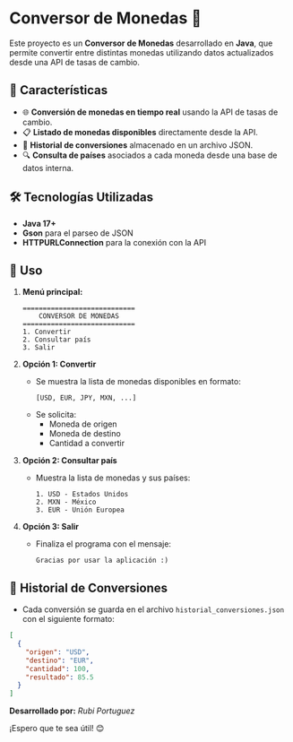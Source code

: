 # Conversor de Monedas 💱

Este proyecto es un **Conversor de Monedas** desarrollado en **Java**, que permite convertir entre distintas monedas utilizando datos actualizados desde una API de tasas de cambio.

## 🚀 Características

- 🌐 **Conversión de monedas en tiempo real** usando la API de tasas de cambio.
- 📋 **Listado de monedas disponibles** directamente desde la API.
- 📂 **Historial de conversiones** almacenado en un archivo JSON.
- 🔍 **Consulta de países** asociados a cada moneda desde una base de datos interna.

## 🛠️ Tecnologías Utilizadas

- **Java 17+**
- **Gson** para el parseo de JSON
- **HTTPURLConnection** para la conexión con la API

## 📖 Uso

1. **Menú principal:**
   ```
   ============================
       CONVERSOR DE MONEDAS
   ============================
   1. Convertir
   2. Consultar país
   3. Salir
   ```

2. **Opción 1: Convertir**
   - Se muestra la lista de monedas disponibles en formato:
     ```
     [USD, EUR, JPY, MXN, ...]
     ```
   - Se solicita:
     - Moneda de origen
     - Moneda de destino
     - Cantidad a convertir

3. **Opción 2: Consultar país**
   - Muestra la lista de monedas y sus países:
     ```
     1. USD - Estados Unidos
     2. MXN - México
     3. EUR - Unión Europea
     ```

4. **Opción 3: Salir**
   - Finaliza el programa con el mensaje:
     ```
     Gracias por usar la aplicación :)
     ```

## 📝 Historial de Conversiones

- Cada conversión se guarda en el archivo `historial_conversiones.json` con el siguiente formato:

```json
[
  {
    "origen": "USD",
    "destino": "EUR",
    "cantidad": 100,
    "resultado": 85.5
  }
]
```

**Desarrollado por:** *Rubi Portuguez*

¡Espero que te sea útil! 😊
